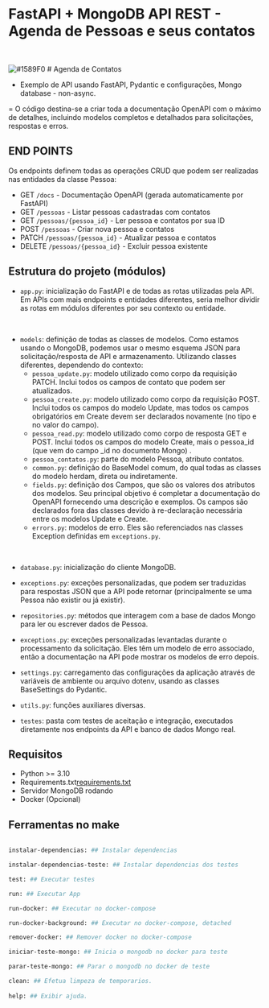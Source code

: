 # FastAPI + MongoDB API REST - Agenda de Pessoas e seus contatos
<br/>

![#1589F0](https://via.placeholder.com/15/1589F0/1589F0.png) # Agenda de Contatos

- Exemplo de API usando FastAPI, Pydantic e configurações, Mongo database - non-async.

= O código destina-se a criar toda a documentação OpenAPI com o máximo de detalhes, incluindo modelos completos e detalhados para solicitações, respostas e erros.


## END POINTS

Os endpoints definem todas as operações CRUD que podem ser realizadas nas entidades da classe Pessoa:

- GET `/docs` - Documentação OpenAPI (gerada automaticamente por FastAPI)
- GET `/pessoas` - Listar pessoas cadastradas com contatos
- GET `/pessoas/{pessoa_id}` - Ler pessoa e contatos por sua ID
- POST `/pessoas` - Criar nova pessoa e contatos
- PATCH `/pessoas/{pessoa_id}` - Atualizar pessoa e contatos
- DELETE `/pessoas/{pessoa_id}` - Excluir pessoa existente

## Estrutura do projeto (módulos)

- `app.py`: inicialização do FastAPI e de todas as rotas utilizadas pela API. Em APIs com mais endpoints e entidades diferentes, seria melhor dividir as rotas em módulos diferentes por seu contexto ou entidade.
<br />

- `models`: definição de todas as classes de modelos. Como estamos usando o MongoDB, podemos usar o mesmo esquema JSON para solicitação/resposta de API e armazenamento. Utilizando classes diferentes, dependendo do contexto:
    - `pessoa_update.py`: modelo utilizado como corpo da requisição PATCH. Inclui todos os campos de contato que podem ser atualizados.<br />
    - `pessoa_create.py`: modelo utilizado como corpo da requisição POST. Inclui todos os campos do modelo Update, mas todos os campos obrigatórios em Create devem ser declarados novamente (no tipo e no valor do campo).
    - `pessoa_read.py`: modelo utilizado como corpo de resposta GET e POST. Inclui todos os campos do modelo Create, mais o pessoa_id (que vem do campo _id no documento Mongo) .
    - `pessoa_contatos.py`: parte do modelo Pessoa, atributo contatos.
    - `common.py`: definição do BaseModel comum, do qual todas as classes do modelo herdam, direta ou indiretamente.
    - `fields.py`: definição dos Campos, que são os valores dos atributos dos modelos. Seu principal objetivo é completar a documentação do OpenAPI fornecendo uma descrição e exemplos. Os campos são declarados fora das classes devido à re-declaração necessária entre os modelos Update e Create.
    - `errors.py`: modelos de erro. Eles são referenciados nas classes Exception definidas em `exceptions.py`.
<br />    

- `database.py`: inicialização do cliente MongoDB.

- `exceptions.py`: exceções personalizadas, que podem ser traduzidas para respostas JSON que a API pode retornar (principalmente se uma Pessoa não existir ou já existir).

- `repositories.py`: métodos que interagem com a base de dados Mongo para ler ou escrever dados de Pessoa. 

- `exceptions.py`: exceções personalizadas levantadas durante o processamento da solicitação. Eles têm um modelo de erro associado, então a documentação na API pode mostrar os modelos de erro depois.

- `settings.py`: carregamento das configurações da aplicação através de variáveis de ambiente ou arquivo dotenv, usando as classes BaseSettings do Pydantic.

- `utils.py`: funções auxiliares diversas.

- `testes`: pasta com testes de aceitação e integração, executados diretamente nos endpoints da API e banco de dados Mongo real.

## Requisitos

- Python >= 3.10
- Requirements.txt[requirements.txt](requirements.txt)
- Servidor MongoDB rodando
- Docker (Opcional)


## Ferramentas no make

```bash

instalar-dependencias: ## Instalar dependencias

instalar-dependencias-teste: ## Instalar dependencias dos testes

test: ## Executar testes

run: ## Executar App

run-docker: ## Executar no docker-compose

run-docker-background: ## Executar no docker-compose, detached

remover-docker: ## Remover docker no docker-compose

iniciar-teste-mongo: ## Inicia o mongodb no docker para teste

parar-teste-mongo: ## Parar o mongodb no docker de teste

clean: ## Efetua limpeza de temporarios.
        
help: ## Exibir ajuda.

```
